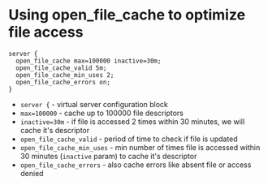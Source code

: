# Using open_file_cache to optimize file access

```nginx
server {
  open_file_cache max=100000 inactive=30m;
  open_file_cache_valid 5m;
  open_file_cache_min_uses 2;
  open_file_cache_errors on;
}
```

- `server {` - virtual server configuration block
- `max=100000` - cache up to 100000 file descriptors
- `inactive=30m` - if file is accessed 2 times within 30 minutes, we will cache it's descriptor
- `open_file_cache_valid` - period of time to check if file is updated
- `open_file_cache_min_uses` - min number of times file is accessed within 30 minutes (`inactive` param) to cache it's descriptor
- `open_file_cache_errors` - also cache errors like absent file or access denied


